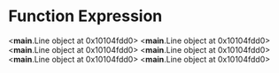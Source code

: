 # Function Expression

<__main__.Line object at 0x10104fdd0>
<__main__.Line object at 0x10104fdd0>
<__main__.Line object at 0x10104fdd0>
<__main__.Line object at 0x10104fdd0>
<__main__.Line object at 0x10104fdd0>
<__main__.Line object at 0x10104fdd0>
